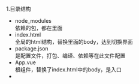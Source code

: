 1.目录结构
- node_modules  
依赖的包，都在里面
- index.html  
全局的html结构，替换里面的body，达到切换界面
- package.json  
是配置文件，打包、编译、依赖等在此文件配置
- App.vue  
根组件，替换了index.html中的body，是入口
- 
